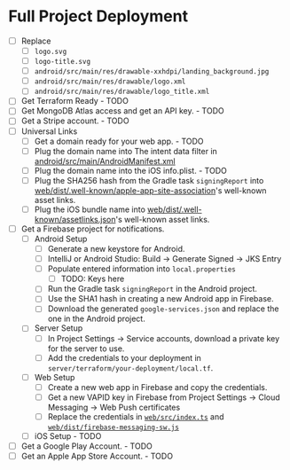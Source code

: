 # Full Project Deployment

- [ ] Replace 
  - [ ] `logo.svg`
  - [ ] `logo-title.svg`
  - [ ] `android/src/main/res/drawable-xxhdpi/landing_background.jpg`
  - [ ] `android/src/main/res/drawable/logo.xml`
  - [ ] `android/src/main/res/drawable/logo_title.xml`
- [ ] Get Terraform Ready - TODO
- [ ] Get MongoDB Atlas access and get an API key. - TODO
- [ ] Get a Stripe account. - TODO
- [ ] Universal Links
  - [ ] Get a domain ready for your web app. - TODO
  - [ ] Plug the domain name into The intent data filter in [android/src/main/AndroidManifest.xml](android/src/main/AndroidManifest.xml)
  - [ ] Plug the domain name into the iOS info.plist. - TODO
  - [ ] Plug the SHA256 hash from the Gradle task `signingReport` into [web/dist/.well-known/apple-app-site-association](web/dist/.well-known/apple-app-site-association)'s well-known asset links.
  - [ ] Plug the iOS bundle name into [web/dist/.well-known/assetlinks.json](web/dist/.well-known/assetlinks.json)'s well-known asset links.
- [ ] Get a Firebase project for notifications.
  - [ ] Android Setup
    - [ ] Generate a new keystore for Android.
    - [ ] IntelliJ or Android Studio: Build -> Generate Signed -> JKS Entry
    - [ ] Populate entered information into `local.properties`
        - [ ] TODO: Keys here
    - [ ] Run the Gradle task `signingReport` in the Android project.
    - [ ] Use the SHA1 hash in creating a new Android app in Firebase.
    - [ ] Download the generated `google-services.json` and replace the one in the Android project.
  - [ ] Server Setup
    - [ ] In Project Settings -> Service accounts, download a private key for the server to use.
    - [ ] Add the credentials to your deployment in `server/terraform/your-deployment/local.tf`.
  - [ ] Web Setup
    - [ ] Create a new web app in Firebase and copy the credentials.
    - [ ] Get a new VAPID key in Firebase from Project Settings -> Cloud Messaging -> Web Push certificates
    - [ ] Replace the credentials in [`web/src/index.ts`](web/src/index.ts) and [`web/dist/firebase-messaging-sw.js`](web/dist/firebase-messaging-sw.js)
  - [ ] iOS Setup - TODO
- [ ] Get a Google Play Account. - TODO
- [ ] Get an Apple App Store Account. - TODO